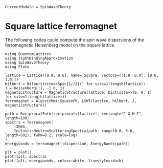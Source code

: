 ```@meta
CurrentModule = SpinWaveTheory
```

# Square lattice ferromagnet

The following codes could compute the spin wave dispersions of the ferromagnetic Heisenberg model on the square lattice.

```@example FM
using QuantumLattices
using TightBindingApproximation
using SpinWaveTheory
using Plots

lattice = Lattice([0.0, 0.0]; name=:Square, vectors=[[1.0, 0.0], [0.0, 1.0]])
hilbert = Hilbert(site=>Spin{1//2}() for site=1:length(lattice))
J = Heisenberg(:J, -1.0, 1)
magneticstructure = MagneticStructure(lattice, Dict(site=>[0, 0, 1] for site=1:length(lattice)))
ferromagnet = Algorithm(:SquareFM, LSWT(lattice, hilbert, J, magneticstructure))

path = ReciprocalPath(reciprocals(lattice), rectangle"Γ-X-M-Γ", length=100)
spectra = ferromagnet(
    :INSS,
    InelasticNeutronScatteringSpectra(path, range(0.0, 5.0, length=501); fwhm=0.2, scale=log)
)
energybands = ferromagnet(:dispersion, EnergyBands(path))

plt = plot()
plot!(plt, spectra)
plot!(plt, energybands, color=:white, linestyle=:dash)
```
